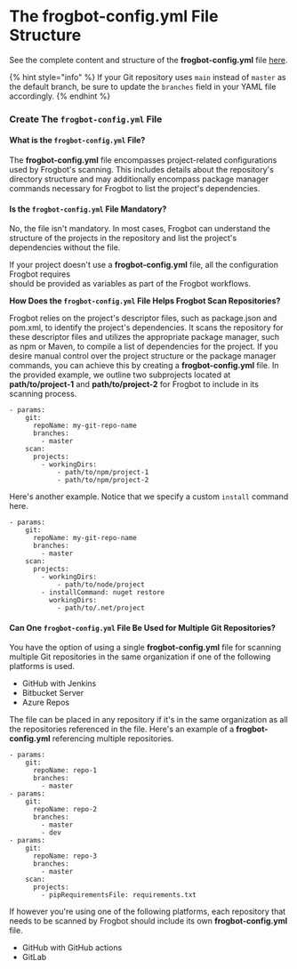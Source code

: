 # The frogbot-config.yml File Structure

See the complete content and structure of the **frogbot-config.yml** file [here](advanced-configuration/yaml-file.md).

{% hint style="info" %}
If your Git repository uses `main` instead of `master` as the default branch, be sure to update the `branches` field in your YAML file accordingly.
{% endhint %}

### Create The `frogbot-config.yml` File

#### What is the `frogbot-config.yml` File?

The **frogbot-config.yml** file encompasses project-related configurations used by Frogbot's scanning. This includes details about the repository's directory structure and may additionally encompass package manager commands necessary for Frogbot to list the project's dependencies.

#### Is the `frogbot-config.yml` File Mandatory?

No, the file isn't mandatory. In most cases, Frogbot can understand the structure of the projects in the repository and list the project's dependencies without the file.

If your project doesn't use a **frogbot-config.yml** file, all the configuration Frogbot requires\
should be provided as variables as part of the Frogbot workflows.

**How Does the `frogbot-config.yml` File Helps Frogbot Scan Repositories?**

Frogbot relies on the project's descriptor files, such as package.json and pom.xml, to identify the project's dependencies. It scans the repository for these descriptor files and utilizes the appropriate package manager, such as npm or Maven, to compile a list of dependencies for the project. If you desire manual control over the project structure or the package manager commands, you can achieve this by creating a **frogbot-config.yml** file. In the provided example, we outline two subprojects located at **path/to/project-1** and **path/to/project-2** for Frogbot to include in its scanning process.

```
- params:
    git:
      repoName: my-git-repo-name
      branches:
        - master
    scan:
      projects:
        - workingDirs:
            - path/to/npm/project-1
            - path/to/npm/project-2
```

Here's another example. Notice that we specify a custom `install` command here.

```
- params:
    git:
      repoName: my-git-repo-name
      branches:
        - master
    scan:
      projects:
        - workingDirs:
            - path/to/node/project
        - installCommand: nuget restore
          workingDirs:
            - path/to/.net/project
```

#### Can One `frogbot-config.yml` File Be Used for Multiple Git Repositories?

You have the option of using a single **frogbot-config.yml** file for scanning multiple Git repositories in the same organization if one of the following platforms is used.

* GitHub with Jenkins
* Bitbucket Server
* Azure Repos

The file can be placed in any repository if it's in the same organization as all the repositories referenced in the file. Here's an example of a **frogbot-config.yml** referencing multiple repositories.

```
- params:
    git:
      repoName: repo-1
      branches:
        - master
- params:
    git:
      repoName: repo-2
      branches:
        - master
        - dev
- params:
    git:
      repoName: repo-3
      branches:
        - master
    scan:
      projects:
        - pipRequirementsFile: requirements.txt
```

If however you're using one of the following platforms, each repository that needs to be scanned by Frogbot should include its own **frogbot-config.yml** file.

* GitHub with GitHub actions
* GitLab
